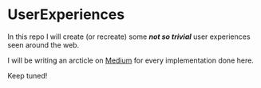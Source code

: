# UserExperiences

  
In this repo I will create (or recreate) some ***not so trivial*** user experiences seen around the web.

I will be writing an arcticle on [Medium](https://medium.com/@ruslan.ap2) for every implementation done here.

Keep tuned!
